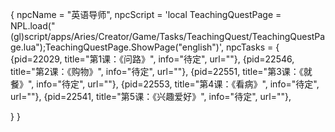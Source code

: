 {
  npcName = "英语导师",
  npcScript = 'local TeachingQuestPage = NPL.load("(gl)script/apps/Aries/Creator/Game/Tasks/TeachingQuest/TeachingQuestPage.lua");TeachingQuestPage.ShowPage("english")',
  npcTasks = {
    {pid=22029, title="第1课：《问路》", info="待定", url=""},
    {pid=22546, title="第2课：《购物》", info="待定", url=""},
    {pid=22551, title="第3课：《就餐》", info="待定", url=""},
    {pid=22553, title="第4课：《看病》", info="待定", url=""},
    {pid=22541, title="第5课：《兴趣爱好》", info="待定", url=""},
   

  }
}